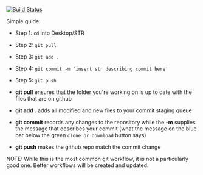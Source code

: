 [![Build Status](https://cloud.drone.io/api/badges/albertboston/test/status.svg)](https://cloud.drone.io/albertboston/test)

Simple guide:
- Step 1: ```cd``` into Desktop/STR
- Step 2: ```git pull```
- Step 3: ```git add .```
- Step 4: ```git commit -m 'insert str describing commit here'```
- Step 5: ```git push```

- **git pull** ensures that the folder you're working on is up to date with the files that are on github
- **git add .** adds all modified and new files to your commit staging queue
- **git commit** records any changes to the repository while the **-m** supplies the message that describes your commit (what the message on the blue bar below the green ```clone or download``` button says)
- **git push** makes the github repo match the commit change

NOTE: While this is the most common git workflow, it is not a particularly good one. Better workflows will be created and updated.
